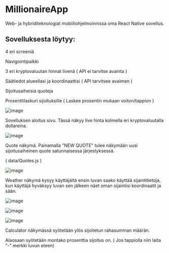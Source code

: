 # MillionaireApp
Web- ja hybriditeknologiat mobiiliohjelmoinnissa oma React Native sovellus.

## Sovelluksesta löytyy:

4 eri screeniä

Navigointipalkki

3 eri kryptovaluutan hinnat livenä ( API ei tarvitse avainta )

Säätiedot alueellasi ja koordinaattisi ( API tarvitsee avaimen )

Sijoitusaiheisia quoteja

Prosenttilaskuri sijoituksille ( Laskee prosentin mukaan voiton/tappion )

![image](https://github.com/Jokikko/MillionaireApp/assets/112642328/7715685a-ac18-4ee6-b499-3cfc386a312d)

Sovelluksen aloitus sivu. Tässä näkyy live hinta kolmella eri kryptovaluutalla dollareina.

![image](https://github.com/Jokikko/MillionaireApp/assets/112642328/3c32d028-222c-490e-b4b2-fa6b45f4eed0)

Quote näkymä. Painamalla "NEW QUOTE" tulee näkymään uusi
sijoitusaiheinen quote satunnaisessa järjestyksessä.

( data/Quotes.js )

![image](https://github.com/Jokikko/MillionaireApp/assets/112642328/7fe3fbaa-657f-4d8f-980e-6abd8a3faaa7)

Weather näkymä kysyy käyttäjältä ensin luvan saako käyttää sijaintitietoja, kun
käyttäjä hyväksyy luvan sen jälkeen näet oman sijaintisi koordinaatit ja sään.

![image](https://github.com/Jokikko/MillionaireApp/assets/112642328/d6edc26d-0f06-4e82-b7cb-339ae65df7a9)

![image](https://github.com/Jokikko/MillionaireApp/assets/112642328/b1412c14-ffe4-4154-b5a1-f134bc9a2ff2)

![image](https://github.com/Jokikko/MillionaireApp/assets/112642328/dd430f1e-33e3-4a33-ad0a-2b938bba1272)

Calculator näkymässä syötetään ylös sijoitetun rahasumman määrän.

Alaosaan syötetään montako prosenttia sijoitus on. ( Jos tappiolla niin laita "-" merkki luvun eteen)
